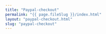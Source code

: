 ```yaml
---
title: "Paypal-checkout"
permalink: "{{ page.fileSlug }}/index.html"
layout: "paypal-checkout.html"
slug: "paypal-checkout"
---
```

